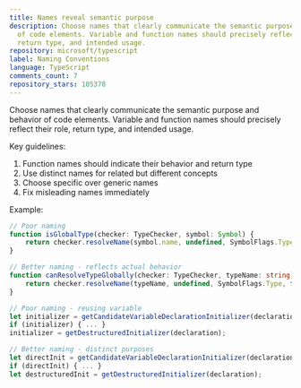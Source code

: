 ```yaml
---
title: Names reveal semantic purpose
description: Choose names that clearly communicate the semantic purpose and behavior
  of code elements. Variable and function names should precisely reflect their role,
  return type, and intended usage.
repository: microsoft/typescript
label: Naming Conventions
language: TypeScript
comments_count: 7
repository_stars: 105378
---
```


Choose names that clearly communicate the semantic purpose and behavior of code elements. Variable and function names should precisely reflect their role, return type, and intended usage.

Key guidelines:
1. Function names should indicate their behavior and return type
2. Use distinct names for related but different concepts
3. Choose specific over generic names
4. Fix misleading names immediately

Example:
```typescript
// Poor naming
function isGlobalType(checker: TypeChecker, symbol: Symbol) {
    return checker.resolveName(symbol.name, undefined, SymbolFlags.Type, false);
}

// Better naming - reflects actual behavior
function canResolveTypeGlobally(checker: TypeChecker, typeName: string) {
    return checker.resolveName(typeName, undefined, SymbolFlags.Type, false);
}

// Poor naming - reusing variable
let initializer = getCandidateVariableDeclarationInitializer(declaration);
if (initializer) { ... }
initializer = getDestructuredInitializer(declaration);

// Better naming - distinct purposes
let directInit = getCandidateVariableDeclarationInitializer(declaration);
if (directInit) { ... }
let destructuredInit = getDestructuredInitializer(declaration);
```